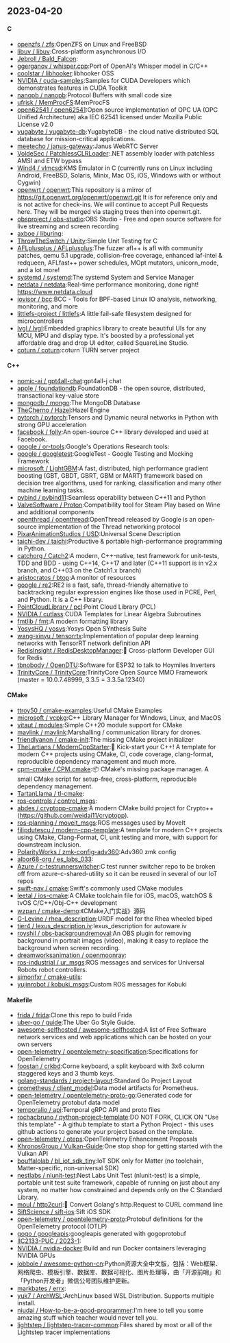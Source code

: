 ## 2023-04-20

#### C
* [openzfs / zfs](https://github.com/openzfs/zfs):OpenZFS on Linux and FreeBSD
* [libuv / libuv](https://github.com/libuv/libuv):Cross-platform asynchronous I/O
* [Jebroll / Bald_Falcon](https://github.com/Jebroll/Bald_Falcon):
* [ggerganov / whisper.cpp](https://github.com/ggerganov/whisper.cpp):Port of OpenAI's Whisper model in C/C++
* [coolstar / libhooker](https://github.com/coolstar/libhooker):libhooker OSS
* [NVIDIA / cuda-samples](https://github.com/NVIDIA/cuda-samples):Samples for CUDA Developers which demonstrates features in CUDA Toolkit
* [nanopb / nanopb](https://github.com/nanopb/nanopb):Protocol Buffers with small code size
* [ufrisk / MemProcFS](https://github.com/ufrisk/MemProcFS):MemProcFS
* [open62541 / open62541](https://github.com/open62541/open62541):Open source implementation of OPC UA (OPC Unified Architecture) aka IEC 62541 licensed under Mozilla Public License v2.0
* [yugabyte / yugabyte-db](https://github.com/yugabyte/yugabyte-db):YugabyteDB - the cloud native distributed SQL database for mission-critical applications.
* [meetecho / janus-gateway](https://github.com/meetecho/janus-gateway):Janus WebRTC Server
* [VoldeSec / PatchlessCLRLoader](https://github.com/VoldeSec/PatchlessCLRLoader):.NET assembly loader with patchless AMSI and ETW bypass
* [Wind4 / vlmcsd](https://github.com/Wind4/vlmcsd):KMS Emulator in C (currently runs on Linux including Android, FreeBSD, Solaris, Minix, Mac OS, iOS, Windows with or without Cygwin)
* [openwrt / openwrt](https://github.com/openwrt/openwrt):This repository is a mirror of https://git.openwrt.org/openwrt/openwrt.git It is for reference only and is not active for check-ins. We will continue to accept Pull Requests here. They will be merged via staging trees then into openwrt.git.
* [obsproject / obs-studio](https://github.com/obsproject/obs-studio):OBS Studio - Free and open source software for live streaming and screen recording
* [axboe / liburing](https://github.com/axboe/liburing):
* [ThrowTheSwitch / Unity](https://github.com/ThrowTheSwitch/Unity):Simple Unit Testing for C
* [AFLplusplus / AFLplusplus](https://github.com/AFLplusplus/AFLplusplus):The fuzzer afl++ is afl with community patches, qemu 5.1 upgrade, collision-free coverage, enhanced laf-intel & redqueen, AFLfast++ power schedules, MOpt mutators, unicorn_mode, and a lot more!
* [systemd / systemd](https://github.com/systemd/systemd):The systemd System and Service Manager
* [netdata / netdata](https://github.com/netdata/netdata):Real-time performance monitoring, done right! https://www.netdata.cloud
* [iovisor / bcc](https://github.com/iovisor/bcc):BCC - Tools for BPF-based Linux IO analysis, networking, monitoring, and more
* [littlefs-project / littlefs](https://github.com/littlefs-project/littlefs):A little fail-safe filesystem designed for microcontrollers
* [lvgl / lvgl](https://github.com/lvgl/lvgl):Embedded graphics library to create beautiful UIs for any MCU, MPU and display type. It's boosted by a professional yet affordable drag and drop UI editor, called SquareLine Studio.
* [coturn / coturn](https://github.com/coturn/coturn):coturn TURN server project

#### C++
* [nomic-ai / gpt4all-chat](https://github.com/nomic-ai/gpt4all-chat):gpt4all-j chat
* [apple / foundationdb](https://github.com/apple/foundationdb):FoundationDB - the open source, distributed, transactional key-value store
* [mongodb / mongo](https://github.com/mongodb/mongo):The MongoDB Database
* [TheCherno / Hazel](https://github.com/TheCherno/Hazel):Hazel Engine
* [pytorch / pytorch](https://github.com/pytorch/pytorch):Tensors and Dynamic neural networks in Python with strong GPU acceleration
* [facebook / folly](https://github.com/facebook/folly):An open-source C++ library developed and used at Facebook.
* [google / or-tools](https://github.com/google/or-tools):Google's Operations Research tools:
* [google / googletest](https://github.com/google/googletest):GoogleTest - Google Testing and Mocking Framework
* [microsoft / LightGBM](https://github.com/microsoft/LightGBM):A fast, distributed, high performance gradient boosting (GBT, GBDT, GBRT, GBM or MART) framework based on decision tree algorithms, used for ranking, classification and many other machine learning tasks.
* [pybind / pybind11](https://github.com/pybind/pybind11):Seamless operability between C++11 and Python
* [ValveSoftware / Proton](https://github.com/ValveSoftware/Proton):Compatibility tool for Steam Play based on Wine and additional components
* [openthread / openthread](https://github.com/openthread/openthread):OpenThread released by Google is an open-source implementation of the Thread networking protocol
* [PixarAnimationStudios / USD](https://github.com/PixarAnimationStudios/USD):Universal Scene Description
* [taichi-dev / taichi](https://github.com/taichi-dev/taichi):Productive & portable high-performance programming in Python.
* [catchorg / Catch2](https://github.com/catchorg/Catch2):A modern, C++-native, test framework for unit-tests, TDD and BDD - using C++14, C++17 and later (C++11 support is in v2.x branch, and C++03 on the Catch1.x branch)
* [aristocratos / btop](https://github.com/aristocratos/btop):A monitor of resources
* [google / re2](https://github.com/google/re2):RE2 is a fast, safe, thread-friendly alternative to backtracking regular expression engines like those used in PCRE, Perl, and Python. It is a C++ library.
* [PointCloudLibrary / pcl](https://github.com/PointCloudLibrary/pcl):Point Cloud Library (PCL)
* [NVIDIA / cutlass](https://github.com/NVIDIA/cutlass):CUDA Templates for Linear Algebra Subroutines
* [fmtlib / fmt](https://github.com/fmtlib/fmt):A modern formatting library
* [YosysHQ / yosys](https://github.com/YosysHQ/yosys):Yosys Open SYnthesis Suite
* [wang-xinyu / tensorrtx](https://github.com/wang-xinyu/tensorrtx):Implementation of popular deep learning networks with TensorRT network definition API
* [RedisInsight / RedisDesktopManager](https://github.com/RedisInsight/RedisDesktopManager):🔧
Cross-platform Developer GUI for Redis
* [tbnobody / OpenDTU](https://github.com/tbnobody/OpenDTU):Software for ESP32 to talk to Hoymiles Inverters
* [TrinityCore / TrinityCore](https://github.com/TrinityCore/TrinityCore):TrinityCore Open Source MMO Framework (master = 10.0.7.48999, 3.3.5 = 3.3.5a.12340)

#### CMake
* [ttroy50 / cmake-examples](https://github.com/ttroy50/cmake-examples):Useful CMake Examples
* [microsoft / vcpkg](https://github.com/microsoft/vcpkg):C++ Library Manager for Windows, Linux, and MacOS
* [vitaut / modules](https://github.com/vitaut/modules):Simple C++20 module support for CMake
* [mavlink / mavlink](https://github.com/mavlink/mavlink):Marshalling / communication library for drones.
* [friendlyanon / cmake-init](https://github.com/friendlyanon/cmake-init):The missing CMake project initializer
* [TheLartians / ModernCppStarter](https://github.com/TheLartians/ModernCppStarter):🚀
Kick-start your C++! A template for modern C++ projects using CMake, CI, code coverage, clang-format, reproducible dependency management and much more.
* [cpm-cmake / CPM.cmake](https://github.com/cpm-cmake/CPM.cmake):📦
CMake's missing package manager. A small CMake script for setup-free, cross-platform, reproducible dependency management.
* [TartanLlama / tl-cmake](https://github.com/TartanLlama/tl-cmake):
* [ros-controls / control_msgs](https://github.com/ros-controls/control_msgs):
* [abdes / cryptopp-cmake](https://github.com/abdes/cryptopp-cmake):A modern CMake build project for Crypto++ (https://github.com/weidai11/cryptopp).
* [ros-planning / moveit_msgs](https://github.com/ros-planning/moveit_msgs):ROS messages used by MoveIt
* [filipdutescu / modern-cpp-template](https://github.com/filipdutescu/modern-cpp-template):A template for modern C++ projects using CMake, Clang-Format, CI, unit testing and more, with support for downstream inclusion.
* [PolarityWorks / zmk-config-adv360](https://github.com/PolarityWorks/zmk-config-adv360):Adv360 zmk config
* [albor68-org / es_labs_033](https://github.com/albor68-org/es_labs_033):
* [Azure / c-testrunnerswitcher](https://github.com/Azure/c-testrunnerswitcher):C test runner switcher repo to be broken off from azure-c-shared-utility so it can be reused in several of our IoT repos
* [swift-nav / cmake](https://github.com/swift-nav/cmake):Swift's commonly used CMake modules
* [leetal / ios-cmake](https://github.com/leetal/ios-cmake):A CMake toolchain file for iOS, macOS, watchOS & tvOS C/C++/Obj-C++ development
* [wzpan / cmake-demo](https://github.com/wzpan/cmake-demo):《CMake入门实战》源码
* [G-Levine / rhea_description](https://github.com/G-Levine/rhea_description):URDF model for the Rhea wheeled biped
* [tier4 / lexus_description.iv](https://github.com/tier4/lexus_description.iv):lexus_description for autoware.iv
* [royshil / obs-backgroundremoval](https://github.com/royshil/obs-backgroundremoval):An OBS plugin for removing background in portrait images (video), making it easy to replace the background when screen recording.
* [dreamworksanimation / openmoonray](https://github.com/dreamworksanimation/openmoonray):
* [ros-industrial / ur_msgs](https://github.com/ros-industrial/ur_msgs):ROS messages and services for Universal Robots robot controllers.
* [simonfxr / cmake-utils](https://github.com/simonfxr/cmake-utils):
* [yujinrobot / kobuki_msgs](https://github.com/yujinrobot/kobuki_msgs):Custom ROS messages for Kobuki

#### Makefile
* [frida / frida](https://github.com/frida/frida):Clone this repo to build Frida
* [uber-go / guide](https://github.com/uber-go/guide):The Uber Go Style Guide.
* [awesome-selfhosted / awesome-selfhosted](https://github.com/awesome-selfhosted/awesome-selfhosted):A list of Free Software network services and web applications which can be hosted on your own servers
* [open-telemetry / opentelemetry-specification](https://github.com/open-telemetry/opentelemetry-specification):Specifications for OpenTelemetry
* [foostan / crkbd](https://github.com/foostan/crkbd):Corne keyboard, a split keyboard with 3x6 column staggered keys and 3 thumb keys.
* [golang-standards / project-layout](https://github.com/golang-standards/project-layout):Standard Go Project Layout
* [prometheus / client_model](https://github.com/prometheus/client_model):Data model artifacts for Prometheus.
* [open-telemetry / opentelemetry-proto-go](https://github.com/open-telemetry/opentelemetry-proto-go):Generated code for OpenTelemetry protobuf data model
* [temporalio / api](https://github.com/temporalio/api):Temporal gRPC API and proto files
* [rochacbruno / python-project-template](https://github.com/rochacbruno/python-project-template):DO NOT FORK, CLICK ON "Use this template" - A github template to start a Python Project - this uses github actions to generate your project based on the template.
* [open-telemetry / oteps](https://github.com/open-telemetry/oteps):OpenTelemetry Enhancement Proposals
* [KhronosGroup / Vulkan-Guide](https://github.com/KhronosGroup/Vulkan-Guide):One stop shop for getting started with the Vulkan API
* [bouffalolab / bl_iot_sdk_tiny](https://github.com/bouffalolab/bl_iot_sdk_tiny):IoT SDK only for Matter (no toolchain, Matter-specific, non-universal SDK)
* [nestlabs / nlunit-test](https://github.com/nestlabs/nlunit-test):Nest Labs Unit Test (nlunit-test) is a simple, portable unit test suite framework, capable of running on just about any system, no matter how constrained and depends only on the C Standard Library.
* [moul / http2curl](https://github.com/moul/http2curl):📐
Convert Golang's http.Request to CURL command line
* [SiftScience / sift-ios](https://github.com/SiftScience/sift-ios):Sift iOS SDK
* [open-telemetry / opentelemetry-proto](https://github.com/open-telemetry/opentelemetry-proto):Protobuf definitions for the OpenTelemetry protocol (OTLP)
* [gogo / googleapis](https://github.com/gogo/googleapis):googleapis generated with gogoprotobuf
* [IIC2133-PUC / 2023-1](https://github.com/IIC2133-PUC/2023-1):
* [NVIDIA / nvidia-docker](https://github.com/NVIDIA/nvidia-docker):Build and run Docker containers leveraging NVIDIA GPUs
* [jobbole / awesome-python-cn](https://github.com/jobbole/awesome-python-cn):Python资源大全中文版，包括：Web框架、网络爬虫、模板引擎、数据库、数据可视化、图片处理等，由「开源前哨」和「Python开发者」微信公号团队维护更新。
* [markbates / errx](https://github.com/markbates/errx):
* [yuk7 / ArchWSL](https://github.com/yuk7/ArchWSL):ArchLinux based WSL Distribution. Supports multiple install.
* [niudai / How-to-be-a-good-programmer](https://github.com/niudai/How-to-be-a-good-programmer):I'm here to tell you some amazing stuff which teacher would never tell you.
* [lightstep / lightstep-tracer-common](https://github.com/lightstep/lightstep-tracer-common):Files shared by most or all of the Lightstep tracer implementations
